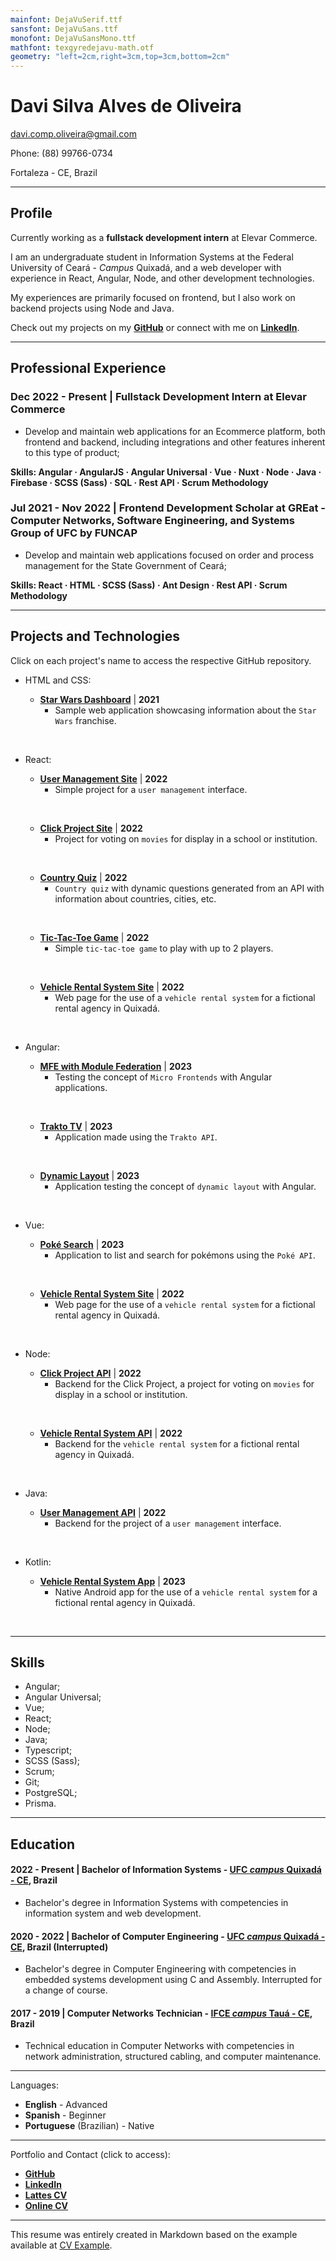 ```yaml
---
mainfont: DejaVuSerif.ttf
sansfont: DejaVuSans.ttf
monofont: DejaVuSansMono.ttf 
mathfont: texgyredejavu-math.otf 
geometry: "left=2cm,right=3cm,top=3cm,bottom=2cm"
---
```


# Davi Silva Alves de Oliveira

[davi.comp.oliveira@gmail.com](mailto:davi.comp.oliveira@gmail.com)

Phone: (88) 99766-0734

Fortaleza - CE, Brazil

---

## Profile

Currently working as a **fullstack development intern** at Elevar Commerce.

I am an undergraduate student in Information Systems at the Federal University of Ceará - _Campus_ Quixadá, and a web developer with experience in React, Angular, Node, and other development technologies.

My experiences are primarily focused on frontend, but I also work on backend projects using Node and Java.

Check out my projects on my [**GitHub**](https://github.com/oliveiraD4vi) or connect with me on [**LinkedIn**](https://linkedin.com/in/davi-oliveira-bb7458187).

---

## Professional Experience

### Dec 2022 - Present | Fullstack Development Intern at Elevar Commerce

- Develop and maintain web applications for an Ecommerce platform, both frontend and backend, including integrations and other features inherent to this type of product;

**Skills: Angular · AngularJS · Angular Universal · Vue · Nuxt · Node · Java · Firebase · SCSS (Sass) · SQL · Rest API · Scrum Methodology**

### Jul 2021 - Nov 2022 | Frontend Development Scholar at GREat - Computer Networks, Software Engineering, and Systems Group of UFC by FUNCAP

- Develop and maintain web applications focused on order and process management for the State Government of Ceará;

**Skills: React · HTML · SCSS (Sass) · Ant Design · Rest API · Scrum Methodology**

---

## Projects and Technologies

Click on each project's name to access the respective GitHub repository.

* HTML and CSS:
  - [**Star Wars Dashboard**](https://github.com/oliveiraD4vi/star-wars-dashboard) | **2021**
    - Sample web application showcasing information about the `Star Wars` franchise.

  &nbsp;

* React:
  - [**User Management Site**](https://github.com/oliveiraD4vi/user-management-app) | **2022**
    - Simple project for a `user management` interface.

  &nbsp;

  - [**Click Project Site**](https://github.com/oliveiraD4vi/click-project) | **2022**
    - Project for voting on `movies` for display in a school or institution.

  &nbsp;

  - [**Country Quiz**](https://github.com/oliveiraD4vi/country-quiz) | **2022**
    - `Country quiz` with dynamic questions generated from an API with information about countries, cities, etc.

  &nbsp;

  - [**Tic-Tac-Toe Game**](https://github.com/oliveiraD4vi/tictactoe) | **2022**
    - Simple `tic-tac-toe game` to play with up to 2 players.

  &nbsp;

  - [**Vehicle Rental System Site**](https://github.com/oliveiraD4vi/vehicle-rental-system-react) | **2022**
    - Web page for the use of a `vehicle rental system` for a fictional rental agency in Quixadá.

  &nbsp;

* Angular:
  - [**MFE with Module Federation**](https://github.com/oliveiraD4vi/poc-angular-mfe) | **2023**
    - Testing the concept of `Micro Frontends` with Angular applications.

  &nbsp;

  - [**Trakto TV**](https://github.com/oliveiraD4vi/trakto-platform) | **2023**
    - Application made using the `Trakto API`.

  &nbsp;

  - [**Dynamic Layout**](https://github.com/oliveiraD4vi/layout-dinamico-angular) | **2023**
    - Application testing the concept of `dynamic layout` with Angular.

  &nbsp;

* Vue:
  - [**Poké Search**](https://github.com/oliveiraD4vi/poke-search) | **2023**
    - Application to list and search for pokémons using the `Poké API`.

  &nbsp;

  - [**Vehicle Rental System Site**](https://github.com/oliveiraD4vi/vehicle-rental-system-vue) | **2022**
    - Web page for the use of a `vehicle rental system` for a fictional rental agency in Quixadá.

  &nbsp;

* Node:
  - [**Click Project API**](https://github.com/oliveiraD4vi/click-project-back) | **2022**
    - Backend for the Click Project, a project for voting on `movies` for display in a school or institution.

  &nbsp;

  - [**Vehicle Rental System API**](https://github.com/oliveiraD4vi/vehicle-rental-system-api) | **2022**
    - Backend for the `vehicle rental system` for a fictional rental agency in Quixadá.

  &nbsp;

* Java:
  - [**User Management API**](https://github.com/oliveiraD4vi/user-management-api) | **2022**
    - Backend for the project of a `user management` interface.

  &nbsp;

* Kotlin:
  - [**Vehicle Rental System App**](https://github.com/oliveiraD4vi/vehicle-rental-system-kotlin) | **2023**
    - Native Android app for the use of a `vehicle rental system` for a fictional rental agency in Quixadá.

  &nbsp;

---

## Skills

- Angular;
- Angular Universal;
- Vue;
- React;
- Node;
- Java;
- Typescript;
- SCSS (Sass);
- Scrum;
- Git;
- PostgreSQL;
- Prisma.

---

## Education

#### **2022 - Present** | **Bachelor of Information Systems - [UFC _campus_ Quixadá - CE](https://www.quixada.ufc.br/), Brazil**

  - Bachelor's degree in Information Systems with competencies in information system and web development.

#### **2020 - 2022** | **Bachelor of Computer Engineering - [UFC _campus_ Quixadá - CE](https://www.quixada.ufc.br/), Brazil** (Interrupted)

  - Bachelor's degree in Computer Engineering with competencies in embedded systems development using C and Assembly. Interrupted for a change of course.

#### **2017 - 2019** | **Computer Networks Technician - [IFCE _campus_ Tauá - CE](https://ifce.edu.br/taua), Brazil**
  
  - Technical education in Computer Networks with competencies in network administration, structured cabling, and computer maintenance.

---

Languages:

- **English** - Advanced
- **Spanish** - Beginner
- **Portuguese** (Brazilian) - Native

---

Portfolio and Contact (click to access):

- [**GitHub**](https://github.com/oliveiraD4vi)
- [**LinkedIn**](https://linkedin.com/in/davi-oliveira-bb7458187)
- [**Lattes CV**](http://lattes.cnpq.br/0206111428771914)
- [**Online CV**](https://oliveirad4vi.github.io/curriculum/)

---

This resume was entirely created in Markdown based on the example available at [CV Example](https://github.com/felipenlunkes/cv-exemplo).
